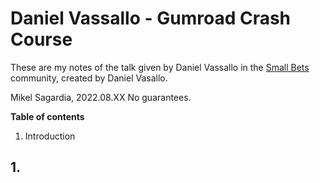 # Daniel Vassallo - Gumroad Crash Course

These are my notes of the talk given by Daniel Vassallo in the [Small Bets](https://dvassallo.gumroad.com/l/small-bets) community, created by Daniel Vasallo.

Mikel Sagardia, 2022.08.XX
No guarantees.

**Table of contents**

1. Introduction

## 1. 

